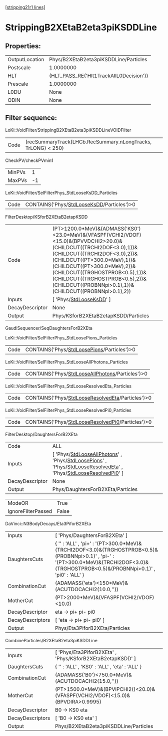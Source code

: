 [[stripping21r1 lines]](./stripping21r1-index)

# StrippingB2XEtaB2eta3piKSDDLine

## Properties:

|                |                                         |
|----------------|-----------------------------------------|
| OutputLocation | Phys/B2XEtaB2eta3piKSDDLine/Particles   |
| Postscale      | 1.0000000                               |
| HLT            | (HLT_PASS_RE('Hlt1TrackAllL0Decision')) |
| Prescale       | 1.0000000                               |
| L0DU           | None                                    |
| ODIN           | None                                    |

## Filter sequence:

LoKi::VoidFilter/StrippingB2XEtaB2eta3piKSDDLineVOIDFilter

|      |                                                               |
|------|---------------------------------------------------------------|
| Code | (recSummaryTrack(LHCb.RecSummary.nLongTracks, TrLONG) \< 250) |

CheckPV/checkPVmin1

|        |     |
|--------|-----|
| MinPVs | 1   |
| MaxPVs | -1  |

LoKi::VoidFilter/SelFilterPhys_StdLooseKsDD_Particles

|      |                                                                                            |
|------|--------------------------------------------------------------------------------------------|
| Code | CONTAINS('Phys/[StdLooseKsDD](./stripping21r1-commonparticles-stdlooseksdd)/Particles')\>0 |

FilterDesktop/KSforB2XEtaB2etapKSDD

|                 |                                                                                                                                                                                                                                                                                                                                                     |
|-----------------|-----------------------------------------------------------------------------------------------------------------------------------------------------------------------------------------------------------------------------------------------------------------------------------------------------------------------------------------------------|
| Code            | (PT\>1200.0\*MeV)&(ADMASS('KS0')\<23.0\*MeV)&(VFASPF(VCHI2/VDOF)\<15.0)&(BPVVDCHI2\>20.0)&(CHILDCUT((TRCHI2DOF\<3.0),1))&(CHILDCUT((TRCHI2DOF\<3.0),2))&(CHILDCUT((PT\>300.0\*MeV),1))&(CHILDCUT((PT\>300.0\*MeV),2))&(CHILDCUT((TRGHOSTPROB\<0.5),1))&(CHILDCUT((TRGHOSTPROB\<0.5),2))&(CHILDCUT((PROBNNpi\>0.1),1))&(CHILDCUT((PROBNNpi\>0.1),2)) |
| Inputs          | [ 'Phys/[StdLooseKsDD](./stripping21r1-commonparticles-stdlooseksdd)' ]                                                                                                                                                                                                                                                                           |
| DecayDescriptor | None                                                                                                                                                                                                                                                                                                                                                |
| Output          | Phys/KSforB2XEtaB2etapKSDD/Particles                                                                                                                                                                                                                                                                                                                |

GaudiSequencer/SeqDaughtersForB2XEta

LoKi::VoidFilter/SelFilterPhys_StdLoosePions_Particles

|      |                                                                                              |
|------|----------------------------------------------------------------------------------------------|
| Code | CONTAINS('Phys/[StdLoosePions](./stripping21r1-commonparticles-stdloosepions)/Particles')\>0 |

LoKi::VoidFilter/SelFilterPhys_StdLooseAllPhotons_Particles

|      |                                                                                                        |
|------|--------------------------------------------------------------------------------------------------------|
| Code | CONTAINS('Phys/[StdLooseAllPhotons](./stripping21r1-commonparticles-stdlooseallphotons)/Particles')\>0 |

LoKi::VoidFilter/SelFilterPhys_StdLooseResolvedEta_Particles

|      |                                                                                                          |
|------|----------------------------------------------------------------------------------------------------------|
| Code | CONTAINS('Phys/[StdLooseResolvedEta](./stripping21r1-commonparticles-stdlooseresolvedeta)/Particles')\>0 |

LoKi::VoidFilter/SelFilterPhys_StdLooseResolvedPi0_Particles

|      |                                                                                                          |
|------|----------------------------------------------------------------------------------------------------------|
| Code | CONTAINS('Phys/[StdLooseResolvedPi0](./stripping21r1-commonparticles-stdlooseresolvedpi0)/Particles')\>0 |

FilterDesktop/DaughtersForB2XEta

|                 |                                                                                                                                                                                                                                                                                                                                       |
|-----------------|---------------------------------------------------------------------------------------------------------------------------------------------------------------------------------------------------------------------------------------------------------------------------------------------------------------------------------------|
| Code            | ALL                                                                                                                                                                                                                                                                                                                                   |
| Inputs          | [ 'Phys/[StdLooseAllPhotons](./stripping21r1-commonparticles-stdlooseallphotons)' , 'Phys/[StdLoosePions](./stripping21r1-commonparticles-stdloosepions)' , 'Phys/[StdLooseResolvedEta](./stripping21r1-commonparticles-stdlooseresolvedeta)' , 'Phys/[StdLooseResolvedPi0](./stripping21r1-commonparticles-stdlooseresolvedpi0)' ] |
| DecayDescriptor | None                                                                                                                                                                                                                                                                                                                                  |
| Output          | Phys/DaughtersForB2XEta/Particles                                                                                                                                                                                                                                                                                                     |

|                    |       |
|--------------------|-------|
| ModeOR             | True  |
| IgnoreFilterPassed | False |

DaVinci::N3BodyDecays/Eta3PiforB2XEta

|                  |                                                                                                                                                                                                  |
|------------------|--------------------------------------------------------------------------------------------------------------------------------------------------------------------------------------------------|
| Inputs           | [ 'Phys/DaughtersForB2XEta' ]                                                                                                                                                                  |
| DaughtersCuts    | { '' : 'ALL' , 'pi+' : '(PT\>300.0\*MeV)&(TRCHI2DOF\<3.0)&(TRGHOSTPROB\<0.5)&(PROBNNpi\>0.1)' , 'pi-' : '(PT\>300.0\*MeV)&(TRCHI2DOF\<3.0)&(TRGHOSTPROB\<0.5)&(PROBNNpi\>0.1)' , 'pi0' : 'ALL' } |
| CombinationCut   | (ADAMASS('eta')\<150\*MeV)&(ACUTDOCACHI2(10.0,''))                                                                                                                                               |
| MotherCut        | (PT\>2000\*MeV)&(VFASPF(VCHI2/VDOF)\<10.0)                                                                                                                                                       |
| DecayDescriptor  | eta -\> pi+ pi- pi0                                                                                                                                                                              |
| DecayDescriptors | [ 'eta -\> pi+ pi- pi0' ]                                                                                                                                                                      |
| Output           | Phys/Eta3PiforB2XEta/Particles                                                                                                                                                                   |

CombineParticles/B2XEtaB2eta3piKSDDLine

|                  |                                                                                    |
|------------------|------------------------------------------------------------------------------------|
| Inputs           | [ 'Phys/Eta3PiforB2XEta' , 'Phys/KSforB2XEtaB2etapKSDD' ]                        |
| DaughtersCuts    | { '' : 'ALL' , 'KS0' : 'ALL' , 'eta' : 'ALL' }                                     |
| CombinationCut   | (ADAMASS('B0')\<750.0\*MeV)&(ACUTDOCACHI2(15.0,''))                                |
| MotherCut        | (PT\>1500.0\*MeV)&(BPVIPCHI2()\<20.0)&(VFASPF(VCHI2/VDOF)\<15.0)&(BPVDIRA\>0.9995) |
| DecayDescriptor  | B0 -\> KS0 eta                                                                     |
| DecayDescriptors | [ 'B0 -\> KS0 eta' ]                                                             |
| Output           | Phys/B2XEtaB2eta3piKSDDLine/Particles                                              |

